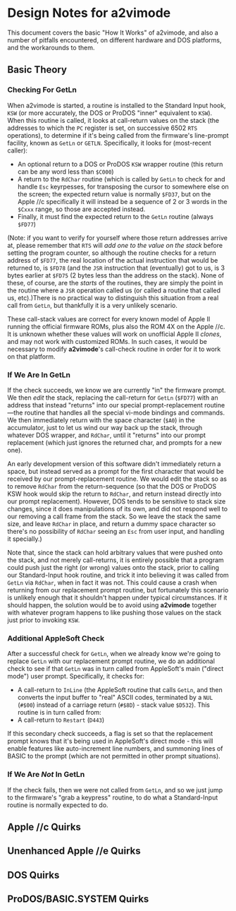 # Design Notes for a2vimode

This document covers the basic "How It Works" of a2vimode, and also a number of pitfalls encountered, on different hardware and DOS platforms, and the workarounds to them.

## Basic Theory

### Checking For GetLn

When a2vimode is started, a routine is installed to the Standard Input hook, `KSW` (or more accurately, the DOS or ProDOS "inner" equivalent to `KSW`). When this routine is called, it looks at call-return values on the stack (the addresses to which the `PC` register is set, on successive 6502 `RTS` operations), to determine if it's being called from the firmware's line-prompt facility, known as `GetLn` or `GETLN`. Specifically, it looks for (most-recent caller):

 - An optional return to a DOS or ProDOS `KSW` wrapper routine (this return can be any word less than `$C000`)
 - A return to the `RdChar` routine (which is called by `GetLn` to check for and handle `Esc` keyrpesses, for transposing the cursor to somewhere else on the screen; the expected return value is normally `$FD37`, but on the Apple //c specifically it will instead be a sequence of 2 or 3 words in the `$Cxxx` range, so those are accepted instead.
 - Finally, it must find the expected return to the `GetLn` routine (always `$FD77`)

(Note: if you want to verify for yourself where those return addresses arrive at, please remember that `RTS` will *add one to the value on the stack* before setting the program counter, so although the routine checks for a return address of `$FD77`, the real location of the actual instruction that would be returned to, is `$FD78` (and the `JSR` instruction that (eventually) got to us, is 3 bytes earlier at `$FD75` (2 bytes less than the address on the stack). None of these, of course, are the *starts* of the routines, they are simply the point in the routine where a `JSR` operation called us (or called a routine that called us, etc).)There is no practical way to distinguish this situation from a real call from `GetLn`, but thankfully it is a very unlikely scenario.

These call-stack values are correct for every known model of Apple II running the official firmware ROMs, plus also the ROM 4X on the Apple //c. It is unknown whether these values will work on unofficial Apple II *clones*, and may not work with customized ROMs. In such cases, it would be necessary to modify **a2vimode**'s call-check routine in order for it to work on that platform.

### If We Are In GetLn

If the check succeeds, we know we are currently "in" the firmware prompt. We then *edit* the stack, replacing the call-return for `GetLn` (`$FD77`) with an address that instead "returns" into our special prompt-replacement routine—the routine that handles all the special vi-mode bindings and commands. We then immediately return with the space character (`$A0`) in the accumulator, just to let us wind our way back up the stack, through whatever DOS wrapper, and `RdChar`, until it "returns" into our prompt replacement (which just ignores the returned char, and prompts for a new one).

An early development version of this software didn't immediately return a space, but instead served as a prompt for the first character that would be received by our prompt-replacement routine. We would edit the stack so as to remove `RdChar` from the return-sequence (so that the DOS or ProDOS KSW hook would skip the return to `RdChar`, and return instead directly into our prompt replacement). However, DOS tends to be sensitive to stack size changes, since it does manipulations of its own, and did not respond well to our removing a call frame from the stack. So we leave the stack the same size, and leave `RdChar` in place, and return a dummy space character so there's no possibility of `RdChar` seeing an `Esc` from user input, and handling it specially.)

Note that, since the stack can hold arbitrary values that were pushed onto the stack, and not merely call-returns, it is entirely possible that a program could push just the right (or wrong) values onto the stack, prior to calling our Standard-Input hook routine, and trick it into believing it was called from `GetLn` via `RdChar`, when in fact it was not. This could cause a crash when returning from our replacement prompt routine, but fortunately this scenario is unlikely enough that it shouldn't happen under typical circumstances. If it should happen, the solution would be to avoid using **a2vimode** together with whatever program happens to like pushing those values on the stack just prior to invoking `KSW`. 

### Additional AppleSoft Check

After a successful check for `GetLn`, when we already know we're going to replace `GetLn` with our replacement prompt routine, we do an additional check to see if that `GetLn` was in turn called from AppleSoft's main ("direct mode") user prompt. Specifically, it checks for:

 - A call-return to `InLine` (the AppleSoft routine that calls `GetLn`, and then converts the input buffer to "real" ASCII codes, terminated by a `NUL` (`#$00`) instead of a carriage return (`#$8D`) - stack value `$D532`). This routine is in turn called from:
 - A call-return to `Restart` (`D443`)

If this secondary check succeeds, a flag is set so that the replacement prompt knows that it's being used in AppleSoft's direct mode - this will enable features like auto-increment line numbers, and summoning lines of BASIC to the prompt (which are not permitted in other prompt situations).

### If We Are *Not* In GetLn

If the check fails, then we were not called from `GetLn`, and so we just jump to the firmware's "grab a keypress" routine, to do what a Standard-Input routine is normally expected to do.

## Apple //c Quirks

## Unenhanced Apple //e Quirks

## DOS Quirks

## ProDOS/BASIC.SYSTEM Quirks
